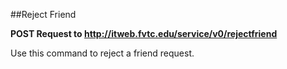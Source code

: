##Reject Friend

**POST Request to http://itweb.fvtc.edu/service/v0/rejectfriend**

Use this command to reject a friend request. 
